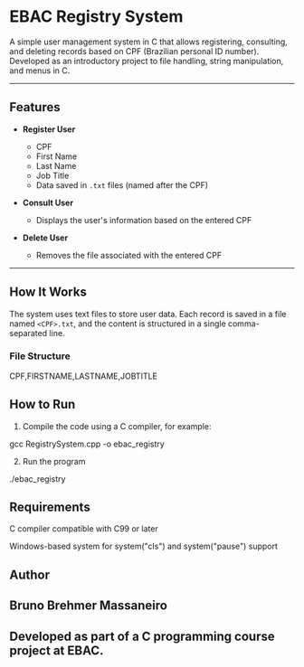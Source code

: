# EBAC Registry System

A simple user management system in C that allows registering, consulting, and deleting records based on CPF (Brazilian personal ID number). Developed as an introductory project to file handling, string manipulation, and menus in C.

---

##  Features

- **Register User**
  - CPF
  - First Name
  - Last Name
  - Job Title
  - Data saved in `.txt` files (named after the CPF)

- **Consult User**
  - Displays the user's information based on the entered CPF

- **Delete User**
  - Removes the file associated with the entered CPF

---

##  How It Works

The system uses text files to store user data. Each record is saved in a file named `<CPF>.txt`, and the content is structured in a single comma-separated line.

### File Structure

CPF,FIRSTNAME,LASTNAME,JOBTITLE

## How to Run

1. Compile the code using a C compiler, for example:

gcc RegistrySystem.cpp -o ebac_registry

2. Run the program

./ebac_registry

## Requirements

C compiler compatible with C99 or later

Windows-based system for system("cls") and system("pause") support

## Author
## Bruno Brehmer Massaneiro
## Developed as part of a C programming course project at EBAC.

